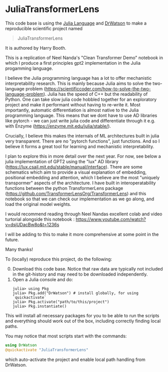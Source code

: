 # JuliaTransformerLens

This code base is using the [Julia Language](https://julialang.org/) and
[DrWatson](https://juliadynamics.github.io/DrWatson.jl/stable/)
to make a reproducible scientific project named
> JuliaTransformerLens

It is authored by Harry Booth.

This is a replication of Neel Nanda's "Clean Transformer Demo" notebook in which I produce a first principles gpt2 implementation in the Julia progamming language. 

I believe the Julia programming language has a lot to offer mechanistic interpretability research. This is mainly because Julia aims to solve the two-language problem (https://scientificcoder.com/how-to-solve-the-two-language-problem). Julia has the speed of C++ but the readability of Python. One can take slow julia code hobbled together for an exploratory project and make it performant without having to re-write it. Most importantly, automatic differentiation is almost native to the Julia programming language. This means that we dont have to use AD libraries like pytorch - we can just write julia code and differentiate through it e.g. with Enzyme (https://enzyme.mit.edu/julia/stable/). 

Crucially, I believe this makes the internals of ML architectures built in julia very transparent. There are no "pytorch functions", just functions. And so I believe it forms a great tool for learning and mechanistic interpretability. 

I plan to explore this in more detail over the next year. For now, see below a julia implementation of GPT2 using the "lux" AD library (https://lux.csail.mit.edu/stable/manual/interface). There are some schematics which aim to provide a visual explanation of embedding, positional embedding and attention, which I believe are the most "uniquely transpormer" aspects of the architecture. I have built in interoperatability functions between the python TransformerLens package (https://github.com/TransformerLensOrg/TransformerLens) and this notebook so that we can check our implementation as we go along, and load the original model weights.

I would recommend reading through Neel Nandas excellent colab and video turtorial alongside this notebook : https://www.youtube.com/watch?v=dsjUDacBw8o&t=1236s

I will be adding to this to make it more comprehensive at some point in the future.

Many thanks!

To (locally) reproduce this project, do the following:

0. Download this code base. Notice that raw data are typically not included in the
   git-history and may need to be downloaded independently.
1. Open a Julia console and do:
   ```
   julia> using Pkg
   julia> Pkg.add("DrWatson") # install globally, for using `quickactivate`
   julia> Pkg.activate("path/to/this/project")
   julia> Pkg.instantiate()
   ```

This will install all necessary packages for you to be able to run the scripts and
everything should work out of the box, including correctly finding local paths.

You may notice that most scripts start with the commands:
```julia
using DrWatson
@quickactivate "JuliaTransformerLens"
```
which auto-activate the project and enable local path handling from DrWatson.
